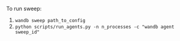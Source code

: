 To run sweep:
1. `wandb sweep path_to_config`
2. `python scripts/run_agents.py -n n_processes -c "wandb agent sweep_id"`